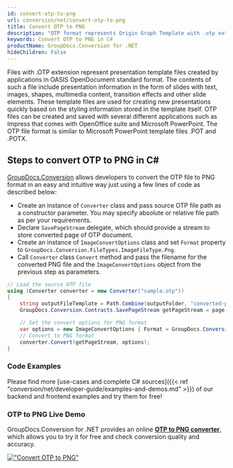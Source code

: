 ```yaml
---
id: convert-otp-to-png
url: conversion/net/convert-otp-to-png
title: Convert OTP to PNG
description: "OTP format represents Origin Graph Template with .otp extension. Learn how to convert OTP to PNG file programmatically in C# language using GroupDocs.Conversion for .NET library."
keywords: Convert OTP to PNG in C#
productName: GroupDocs.Conversion for .NET
hideChildren: False
---
```


Files with .OTP extension represent presentation template files created by applications in OASIS OpenDocument standard format. The contents of such a file include presentation information in the form of slides with text, images, shapes, multimedia content, transition effects and other slide elements. These template files are used for creating new presentations quickly based on the styling information stored in the template itself. OTP files can be created and saved with several different applications such as Impress that comes with OpenOffice suite and Microsoft PowerPoint. The OTP file format is similar to Microsoft PowerPoint template files .POT and .POTX.

## Steps to convert OTP to PNG in C#

[GroupDocs.Conversion](https://products.groupdocs.com/conversion/net) allows developers to convert the OTP file to PNG format in an easy and intuitive way just using a few lines of code as described below:

* Create an instance of `Converter` class and pass source OTP file path as a constructor parameter. You may specify absolute or relative file path as per your requirements. 
* Declare `SavePageStream` delegate, which should provide a stream to store converted page of OTP document.
* Create an instance of `ImageConvertOptions` class and set `Format` property to `GroupDocs.Conversion.FileTypes.ImageFileType.Png`.
* Call `Converter` class `Convert` method and pass the filename for the converted PNG file and the `ImageConvertOptions` object from the previous step as parameters.

```csharp
// Load the source OTP file
using (Converter converter = new Converter("sample.otp"))
{
    string outputFileTemplate = Path.Combine(outputFolder, "converted-page-{0}.png");
    GroupDocs.Conversion.Contracts.SavePageStream getPageStream = page => new FileStream(string.Format(outputFileTemplate, page), FileMode.Create);

    // Set the convert options for PNG format
    var options = new ImageConvertOptions { Format = GroupDocs.Conversion.FileTypes.ImageFileType.Png };   
    // Convert to PNG format
    converter.Convert(getPageStream, options);
}
```

### Code Examples

Please find more [use-cases and complete C# sources]({{< ref "conversion/net/developer-guide/examples-and-demos.md" >}}) of our backend and frontend examples and try them for free!

### OTP to PNG Live Demo

GroupDocs.Conversion for .NET provides an online [**OTP to PNG converter**](https://products.groupdocs.app/conversion/otp-to-png), which allows you to try it for free and check conversion quality and accuracy.

[!["Convert OTP to PNG"](conversion/net/images/convert-to-png/convert-otp-to-png.png)](https://products.groupdocs.app/conversion/otp-to-png)